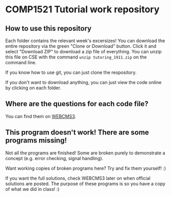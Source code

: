 # COMP1521 Tutorial work repository

## How to use this repository

Each folder contains the relevant week's excersizes! You can download the entire repository via the green "Clone or Download" button. Click it and select "Download ZIP" to download a zip file of everything. You can unzip this file on CSE with the command `unzip tutoring_1911.zip` on the command line.

If you know how to use git, you can just clone the respository.

If you don't want to download anything, you can just view the code online by clicking on each folder.

## Where are the questions for each code file?

You can find them on [WEBCMS3](https://webcms3.cse.unsw.edu.au/COMP1521/18s2/resources/19194).

## This program doesn't work! There are some programs missing!

Not all the programs are finished! Some are broken purely to demonstrate a concept (e.g. error checking, signal handling).

Want working copies of broken programs here? Try and fix them yourself! :)

If you want the full solutions, check WEBCMS3 later on when official solutions are posted. The purpose of these programs is so you have a copy of what we did in class! :)
